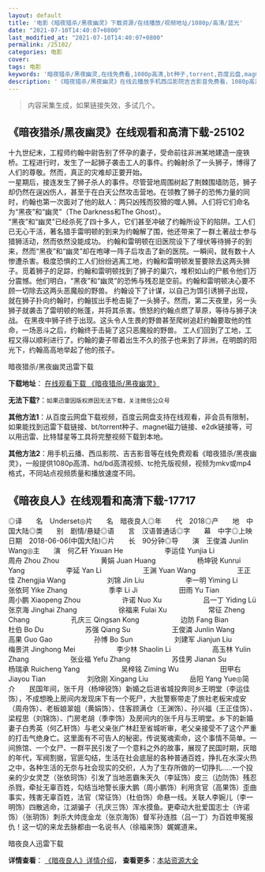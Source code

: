 ```yaml
---
layout: default
title: '电影《暗夜猎杀/黑夜幽灵》下载资源/在线播放/视频地址/1080p/高清/蓝光'
date: "2021-07-10T14:40:07+0800"
last_modified_at: "2021-07-10T14:40:07+0800"
permalink: /25102/
categories: 电影
cover:
tags: 电影
keywords: '暗夜猎杀/黑夜幽灵,在线免费看,1080p高清,bt种子,torrent,百度云盘,magnet,磁力链,迅雷下载资源'
description: '《暗夜猎杀/黑夜幽灵》在线云播放手机西瓜影院吉吉影音免费看，1080p高清bd/hd未删减完整版和tc抢先枪版，mkv/mp4格式，附带bt/torrent种子、magnet/磁力链、百度云盘、网盘资源迅雷下载链接'
---
```


>内容采集生成，如果链接失效，多试几个。


## 《暗夜猎杀/黑夜幽灵》在线观看和高清下载-25102

十九世纪末，工程师约翰中尉告别了怀孕的妻子，受命前往非洲某地建造一座铁桥。工程进行时，发生了一起狮子袭击工人的事件。约翰射杀了一头狮子，博得了人们的尊敬。然而，真正的灾难却正要开始。<br /> 一星期后，接连发生了狮子杀人的事件。尽管营地周围树起了荆棘围墙防范，狮子却仍然在逞凶伤人，甚至于在白天公然攻击营地。在领教了狮子的恐怖力量的同时，约翰也第一次面对了他的敌人：两只凶残而狡猾的噬人狮。人们将它们命名为&ldquo;黑夜”和&ldquo;幽灵”（The Darkness和The Ghost）。<br /> “黑夜”和&ldquo;幽灵”已经杀死了四十多人，它们甚至冲破了约翰所设下的陷阱。工人们已无心干活，著名猎手雷明顿的到来为约翰解了围，他还带来了一群土著战士参与猎狮活动，然而依然没能成功。  约翰和雷明顿在旧医院设下了埋伏等待狮子的到来，然而&ldquo;黑夜”和&ldquo;幽灵”却在咆哮一阵子后攻击了新的医院。一瞬间，就有数十人惨遭杀害。极度恐惧的工人们纷纷逃离工地，约翰和雷明顿发誓要除去这两头狮子。觅着狮子的足踪，约翰和雷明顿找到了狮子的巢穴，堆积如山的尸骸令他们万分震憾。他们明白，“黑夜”和&ldquo;幽灵”的恐怖与残忍是空前。约翰和雷明顿决心要不顾一切除去这两头恶魔般的野兽。  约翰设下了计谋，以自己为饵引诱狮子出现，就在狮子扑向约翰时，约翰拔出手枪击毙了一头狮子。然而，第二天夜里，另一头狮子就袭击了雷明顿的帐蓬，并将其杀害。愤怒的约翰点燃了草原，等待与狮子决战。  在黑夜中狮子终于出现。这头令人生畏的野兽甚至爬树追赶约翰要取他的性命，一场恶斗之后，约翰终于击毙了这只恶魔般的野兽。  工人们回到了工地，工程又得以顺利进行了。约翰的妻子带着出生不久的孩子也来到了非洲，在明朗的阳光下，约翰高高地举起了他的孩子。


暗夜猎杀/黑夜幽灵迅雷下载

**下载地址**： [在线观看下载 《暗夜猎杀/黑夜幽灵》](https://www.993dy.com//vod-detail-id-23054.html) 


**无法下载?**：`如果迅雷因版权原因无法下载，关注微信公众号 `

**其他方法1**：从百度云网盘下载视频，百度云网盘支持在线观看，非会员有限制，如果能找到迅雷下载链接、bt/torrent种子、magnet磁力链接、e2dk链接等，可以用迅雷、比特彗星等工具将完整视频下载到本地。

**其他方法2**：用手机云播、西瓜影院、吉吉影音等在线免费观看《暗夜猎杀/黑夜幽灵》，一般提供1080p高清、hd/bd高清视频、tc抢先版视频，视频为mkv或mp4格式，不同站点视频质量和播放速度不同。


## 《暗夜良人》在线观看和高清下载-17717

◎译　　名　Underset◎片　　名　暗夜良人◎年　　代　2018◎产　　地　中国大陆◎类　　别　剧情/悬疑◎语　　言　汉语普通话◎字　　幕　中字◎上映日期　2018-06-06(中国大陆)◎片　　长　90分钟◎导　　演　王俊潾 Junlin Wang◎主　　演　何乙轩 Yixuan He　　　　　　李运佳 Yunjia Li　　　　　　周舟 Zhou Zhou　　　　　　黄娟 Juan Huang　　　　　　杨坤锐 Kunrui Yang　　　　　　李延 Yan Li　　　　　　王渊 Yuan Wang　　　　　　王正佳 Zhengjia Wang　　　　　　刘锦 Jin Liu　　　　　　李一明 Yiming Li　　　　　　张依珂 Yike Zhang　　　　　　季李 Li Ji　　　　　　田雨 Yu Tian　　　　　　周小鹏 Xiaopeng Zhou　　　　　　许诺 Nuo Xu　　　　　　吕一丁 Yiding Lü　　　　　　张京海 Jinghai Zhang　　　　　　徐福来 Fulai Xu　　　　　　常征 Zheng Chang　　　　　　孔庆三 Qingsan Kong　　　　　　边防 Fang Bian　　　　　　杜伯 Bo Du　　　　　　苏强 Qiang Su　　　　　　王俊潾 Junlin Wang　　　　　　高果 Guo Gao　　　　　　孙博 Bo Sun　　　　　　刘建军 Jianjun Liu　　　　　　梅景洪 Jinghong Mei　　　　　　李少林 Shaolin Li　　　　　　高玉林 Yulin Zhang　　　　　　张业福 Yefu Zhang　　　　　　苏佳男 Jianan Su　　　　　　杨瑞承 Ruicheng Yang　　　　　　吴梓铭 Ziming Wu　　　　　　田甲右 Jiayou Tian　　　　　　刘欣刚 Xingang Liu　　　　　　岳阳 Yang Yue◎简　　介　　民国年间，张千月（杨坤锐饰）新婚之后进省城投奔同乡王明堂（李运佳饰），不成想晚上房间内发现床下有一个死尸，大批警察带走了旅社老板宋成安（周舟饰）、老板娘翠姐（黄娟饰）、住客顾满仓（王渊饰）、孙兴福（王正佳饰）、梁程思（刘锦饰）、门房老胡（季李饰）及房间内的张千月与王明堂。乡下的新婚妻子白秀英（何乙轩饰）与老父亲张广林赶至省城听审，老父亲接受不了这个严重的打击气绝身亡。这里面有不可告人的秘密。传说冤魂索命，这个事情不简单。一间旅馆、一个女尸、一群平民引发了一个意料之外的故事，展现了民国时期，灰暗的年代，军阀割据，官匪勾结，生活在社会底层的各种普通百姓，挣扎在水深火热之中，各种生活的无奈与社会现实的交织，人为了生存所做的一切挣扎.....一个投亲的少女灵芝（张依珂饰）引发了当地恶霸朱天久（李延饰）皮三（边防饰）残忍杀戮，牵扯无辜百姓，勾结当地警长康大鹏（周小鹏饰）利用贪官（高果饰）歪曲事实，残害无辜百姓，法官（常征饰）（杜伯饰）命悬一线。关联人李婉儿（李一明饰）四散逃命，江湖骗子（孔庆三饰）浑水摸鱼。更牵动大批爱国志士（许诺饰）（张玥饰）刺杀大帅庞金龙（张京海饰）督军孙连胜（吕一丁）为百姓申冤报仇！这一切的来龙去脉都由一名说书人（徐福来饰）娓娓道来。


暗夜良人迅雷下载

**详情查看**： [《暗夜良人》详情介绍](/movie/17717/)， **查看更多**：[本站资源大全](/movie/t/all/)

